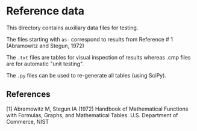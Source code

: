 # Reference data

This directory contains auxiliary data files for testing.

The files starting with `as-` correspond to results from Reference # 1 (Abramowitz and Stegun, 1972)

The `.txt` files are tables for visual inspection of results whereas .cmp files are for automatic "unit testing".

The `.py` files can be used to re-generate all tables (using SciPy).

## References

[1] Abramowitz M, Stegun IA (1972) Handbook of Mathematical Functions with Formulas, Graphs,
    and Mathematical Tables. U.S. Department of Commerce, NIST
